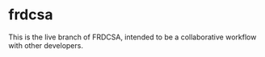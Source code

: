 # frdcsa
This is the live branch of FRDCSA, intended to be a collaborative workflow with other developers.
